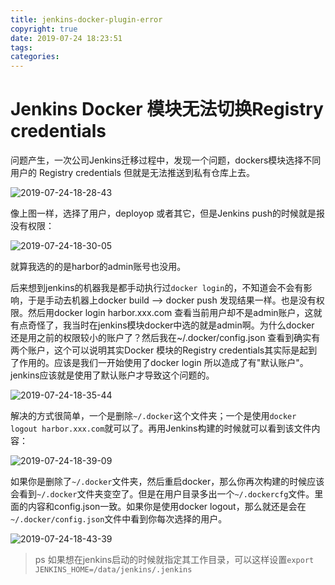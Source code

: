 ```yaml
---
title: jenkins-docker-plugin-error
copyright: true
date: 2019-07-24 18:23:51
tags:
categories:
---
```


# Jenkins Docker 模块无法切换Registry credentials

问题产生，一次公司Jenkins迁移过程中，发现一个问题，dockers模块选择不同用户的 Registry credentials 但就是无法推送到私有仓库上去。

![2019-07-24-18-28-43](/images/qiniu/2019-07-24-18-28-43.png)

像上图一样，选择了用户，deployop 或者其它，但是Jenkins push的时候就是报没有权限：

![2019-07-24-18-30-05](/images/qiniu/2019-07-24-18-30-05.png)

就算我选的的是harbor的admin账号也没用。

后来想到jenkins的机器我是都手动执行过`docker login`的，不知道会不会有影响，于是手动去机器上docker build --> docker push 发现结果一样。也是没有权限。然后用docker login harbor.xxx.com 查看当前用户却不是admin账户，这就有点奇怪了，我当时在jenkins模块docker中选的就是admin啊。为什么docker 还是用之前的权限较小的账户了？然后我在~/.docker/config.json 查看到确实有两个账户，这个可以说明其实Docker 模块的Registry credentials其实际是起到了作用的。应该是我们一开始使用了docker login 所以造成了有"默认账户"。jenkins应该就是使用了默认账户才导致这个问题的。

![2019-07-24-18-35-44](/images/qiniu/2019-07-24-18-35-44.png)

解决的方式很简单，一个是删除`~/.docker`这个文件夹；一个是使用`docker logout harbor.xxx.com`就可以了。再用Jenkins构建的时候就可以看到该文件内容：

![2019-07-24-18-39-09](/images/qiniu/2019-07-24-18-39-09.png) 

如果你是删除了`~/.docker`文件夹，然后重启docker，那么你再次构建的时候应该会看到`~/.docker`文件夹变空了。但是在用户目录多出一个`~/.dockercfg`文件。里面的内容和config.json一致。如果你是使用docker logout，那么就还是会在`~/.docker/config.json`文件中看到你每次选择的用户。

![2019-07-24-18-43-39](/images/qiniu/2019-07-24-18-43-39.png)



> ps 如果想在jenkins启动的时候就指定其工作目录，可以这样设置`export JENKINS_HOME=/data/jenkins/.jenkins` 